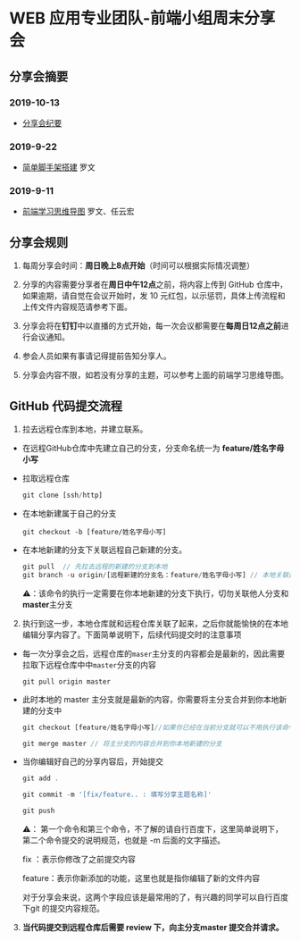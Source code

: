 # WEB 应用专业团队-前端小组周末分享会

##  分享会摘要
### 2019-10-13
+ [分享会纪要](https://github.com/PzhuWebTeam/WEB-Front-Share/blob/master/2019-10-13/%E9%A2%98%E7%9B%AE%E6%8E%A8%E8%8D%90.md)

### 2019-9-22
+ [简单脚手架搭建](https://github.com/PzhuWebTeam/WEB-Front-Share/blob/master/2019-9-11/%E5%8D%83%E5%91%B3/%E8%84%9A%E6%89%8B%E6%9E%B6%E5%AD%A6%E4%B9%A0.md) 罗文

### 2019-9-11

+ [前端学习思维导图](https://www.processon.com/view/link/5d428272e4b065dc42ba52e9)  罗文、任云宏

##  分享会规则 

1. 每周分享会时间：**周日晚上8点开始**（时间可以根据实际情况调整）

2. 分享的内容需要分享者在**周日中午12点**之前，将内容上传到 GitHub 仓库中，如果逾期，请自觉在会议开始时，发 10 元红包，以示惩罚，具体上传流程和上传文件内容规范请参考下面。

3. 分享会将在**钉钉**中以直播的方式开始，每一次会议都需要在**每周日12点之前**进行会议通知。

4. 参会人员如果有事请记得提前告知分享人。

5. 分享会内容不限，如若没有分享的主题，可以参考上面的前端学习思维导图。


##  GitHub 代码提交流程

1. 拉去远程仓库到本地，并建立联系。

+ 在远程GitHub仓库中先建立自己的分支，分支命名统一为 **feature/姓名字母小写**

+ 拉取远程仓库

  ```javascript
  git clone [ssh/http]
  ```

+ 在本地新建属于自己的分支

  ```
  git checkout -b [feature/姓名字母小写]
  ```

+ 在本地新建的分支下关联远程自己新建的分支。

  ```javascript
  git pull  // 先拉去远程的新建的分支到本地
  git branch -u origin/[远程新建的分支名：feature/姓名字母小写] // 本地关联远程新建的分支
  ```

  ⚠️：该命令的执行一定需要在你本地新建的分支下执行，切勿关联他人分支和**master**主分支

2. 执行到这一步，本地仓库就和远程仓库关联了起来，之后你就能愉快的在本地编辑分享内容了。下面简单说明下，后续代码提交时的注意事项

+ 每一次分享会之后，远程仓库的`maser`主分支的内容都会是最新的，因此需要拉取下远程仓库中中`master`分支的内容

  ```
  git pull origin master
  ```

+ 此时本地的 master 主分支就是最新的内容，你需要将主分支合并到你本地新建的分支中

  ```javascript
  git checkout [feature/姓名字母小写]//如果你已经在当前分支就可以不用执行该命令
  
  git merge master // 将主分支的内容合并到你本地新建的分支
  ```

+ 当你编辑好自己的分享内容后，开始提交

  ```javascript
  git add . 
  
  git commit -m '[fix/feature.. : 填写分享主题名称]' 
  
  git push
  ```

  ⚠️： 第一个命令和第三个命令，不了解的请自行百度下，这里简单说明下，第二个命令提交的说明规范，也就是 -m 后面的文字描述。 

  fix ：表示你修改了之前提交内容

  feature：表示你新添加的功能，这里也就是指你编辑了新的文件内容

  对于分享会来说，这两个字段应该是最常用的了，有兴趣的同学可以自行百度下git 的提交内容规范。

3. **当代码提交到远程仓库后需要 review 下，向主分支master 提交合并请求。**



 

